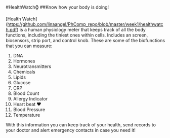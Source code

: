 #HealthWatch⌚️
##Know how your body is doing!

[Health Watch] (https://github.com/linaangel/PhComp_repo/blob/master/week1/healthwatch.pdf) is a human physiology meter that keeps track of all the body functions, including the tiniest ones within cells. Includes an screen, biosensors, strip port, and control knob. These are some of the biofunctions that you can measure:  

1. DNA 
2. Hormones
3. Neurotransmitters 
4. Chemicals
5. Lipids 
6. Glucose
7. CRP
8. Blood Count 
9. Allergy Indicator
10. Heart beat ♥️
11. Blood Pressure
12. Temperature

With this information you can keep track of your health, send records to your doctor and alert emergency contacts in case you need it!
